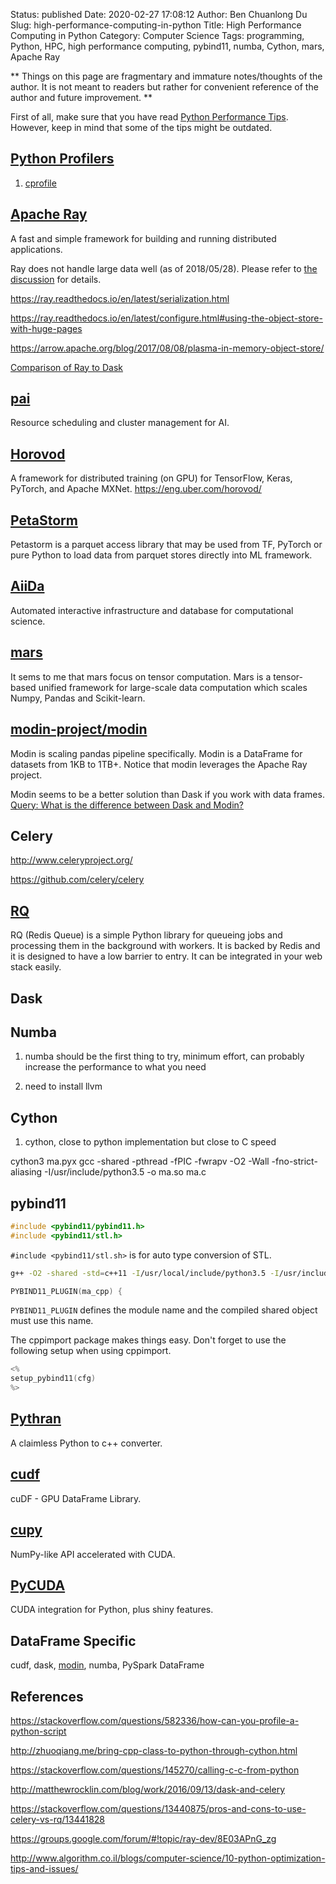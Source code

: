 Status: published
Date: 2020-02-27 17:08:12
Author: Ben Chuanlong Du
Slug: high-performance-computing-in-python
Title: High Performance Computing in Python
Category: Computer Science
Tags: programming, Python, HPC, high performance computing, pybind11, numba, Cython, mars, Apache Ray

**
Things on this page are
fragmentary and immature notes/thoughts of the author.
It is not meant to readers
but rather for convenient reference of the author and future improvement.
**

First of all,
make sure that you have read 
[Python Performance Tips](https://wiki.python.org/moin/PythonSpeed/PerformanceTips).
However,
keep in mind that some of the tips might be outdated.

## [Python Profilers](https://docs.python.org/3/library/profile.html)

1. [cprofile](https://docs.python.org/3/library/profile.html#module-cProfile)

## [Apache Ray](https://github.com/ray-project/ray)

A fast and simple framework for building and running distributed applications.

Ray does not handle large data well (as of 2018/05/28).
Please refer to 
[the discussion](https://groups.google.com/forum/#!topic/ray-dev/8E03APnG_zg)
for details.

https://ray.readthedocs.io/en/latest/serialization.html

https://ray.readthedocs.io/en/latest/configure.html#using-the-object-store-with-huge-pages

https://arrow.apache.org/blog/2017/08/08/plasma-in-memory-object-store/

[Comparison of Ray to Dask](https://github.com/ray-project/ray/issues/642)

## [pai](https://github.com/microsoft/pai)
Resource scheduling and cluster management for AI.

## [Horovod](https://github.com/horovod/horovod)

A framework for distributed training (on GPU) 
for TensorFlow, Keras, PyTorch, and Apache MXNet. https://eng.uber.com/horovod/

## [PetaStorm](https://github.com/uber/petastorm)

Petastorm is a parquet access library 
that may be used from TF, PyTorch or pure Python
to load data from parquet stores directly into ML framework.

## [AiiDa](http://www.aiida.net/)

Automated interactive infrastructure and database for computational science.

## [mars](https://github.com/mars-project/mars)

It sems to me that mars focus on tensor computation.
Mars is a tensor-based unified framework for large-scale data computation which scales Numpy, Pandas and Scikit-learn. 

## [modin-project/modin](https://github.com/modin-project/modin)

Modin is scaling pandas pipeline specifically.
Modin is a DataFrame for datasets from 1KB to 1TB+.
Notice that modin leverages the Apache Ray project.

Modin seems to be a better solution than Dask if you work with data frames.
[Query: What is the difference between Dask and Modin?](https://github.com/modin-project/modin/issues/515)

## Celery

http://www.celeryproject.org/

https://github.com/celery/celery

## [RQ](http://python-rq.org/)

RQ (Redis Queue) is a simple Python library for queueing jobs 
and processing them in the background with workers. 
It is backed by Redis and it is designed to have a low barrier to entry. 
It can be integrated in your web stack easily.

## Dask

## Numba

1. numba should be the first thing to try, minimum effort, can probably increase the performance to what you need

2. need to install llvm

## Cython

1. cython, close to python implementation but close to C speed

cython3 ma.pyx
gcc -shared -pthread -fPIC -fwrapv -O2 -Wall -fno-strict-aliasing -I/usr/include/python3.5 -o ma.so ma.c


## pybind11

```C++
#include <pybind11/pybind11.h>
#include <pybind11/stl.h>
```
`#include <pybind11/stl.sh>` is for auto type conversion of STL.

```bash
g++ -O2 -shared -std=c++11 -I/usr/local/include/python3.5 -I/usr/include/python3.5m -fPIC ma_cpp.cpp -o macpp.so
```



```C++
PYBIND11_PLUGIN(ma_cpp) {
```
`PYBIND11_PLUGIN` defines the module name and the compiled shared object must use this name.


The cppimport package makes things easy.
Don't forget to use the following setup
when using cppimport.

```C++
<%
setup_pybind11(cfg)
%>
```

## [Pythran](https://github.com/serge-sans-paille/pythran)

A claimless Python to c++ converter.

## [cudf](https://github.com/rapidsai/cudf)

cuDF - GPU DataFrame Library.

## [cupy](https://github.com/cupy/cupy)

NumPy-like API accelerated with CUDA.

## [PyCUDA](https://github.com/inducer/pycuda)

CUDA integration for Python, plus shiny features.

## DataFrame Specific

cudf, dask, 
[modin](https://github.com/modin-project/modin), numba, PySpark DataFrame

## References

https://stackoverflow.com/questions/582336/how-can-you-profile-a-python-script

http://zhuoqiang.me/bring-cpp-class-to-python-through-cython.html

https://stackoverflow.com/questions/145270/calling-c-c-from-python

http://matthewrocklin.com/blog/work/2016/09/13/dask-and-celery

https://stackoverflow.com/questions/13440875/pros-and-cons-to-use-celery-vs-rq/13441828

https://groups.google.com/forum/#!topic/ray-dev/8E03APnG_zg

http://www.algorithm.co.il/blogs/computer-science/10-python-optimization-tips-and-issues/

